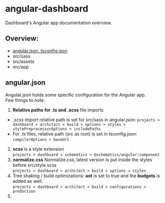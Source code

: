 # angular-dashboard

Dashboard's Angular app documentation overview.

## Overview:

* [ angular.json, tsconfig.json ](angularjsontsconfigjson)
* src/sass
* src/assets
* src/app

## angular.json

Angular.json holds some specific configuration for the Angular app.\
Few things to note:

1. **Relative paths for .ts and .scss** file imports
* *.scss* import relative path is set for src/sass in angular.json:
`projects > dashboard > architect > build > options > styles > stylePreprocessorOptions > includePaths`
* For *.ts* files, relative path (src as root) is set in tsconfig.json:
`compilerOptions > baseUrl`
2. **scss** is a style extension\
`projects > dashboard > schematics > @schematics/angular:component`
3. **normalize.css** Normalize.css, latest version is put inside the styles before src/style.scss\
`projects > dashboard > architect > build > options > styles`
4. Tree shaking / build optimizations: **aot** is set to true and the **budgets** is added as well.\
`projects > dashboard > architect > build > configurations > production`
5. 
